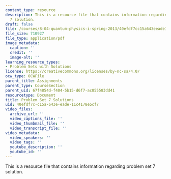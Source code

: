 ```yaml
---
content_type: resource
description: This is a resource file that contains information regarding problem set
  7 solution.
draft: false
file: /courses/8-04-quantum-physics-i-spring-2013/40efdf7cc15a643eeade11c4178e5cf7_MIT8_04S13_ps7_sol.pdf
file_size: 710927
file_type: application/pdf
image_metadata:
  caption: ''
  credit: ''
  image-alt: ''
learning_resource_types:
- Problem Sets with Solutions
license: https://creativecommons.org/licenses/by-nc-sa/4.0/
ocw_type: OCWFile
parent_title: Assignments
parent_type: CourseSection
parent_uid: 67f4854d-f404-5b15-d6f7-ac855583dd41
resourcetype: Document
title: Problem Set 7 Solutions
uid: 40efdf7c-c15a-643e-eade-11c4178e5cf7
video_files:
  archive_url: ''
  video_captions_file: ''
  video_thumbnail_file: ''
  video_transcript_file: ''
video_metadata:
  video_speakers: ''
  video_tags: ''
  youtube_description: ''
  youtube_id: ''
---
```

This is a resource file that contains information regarding problem set 7 solution.